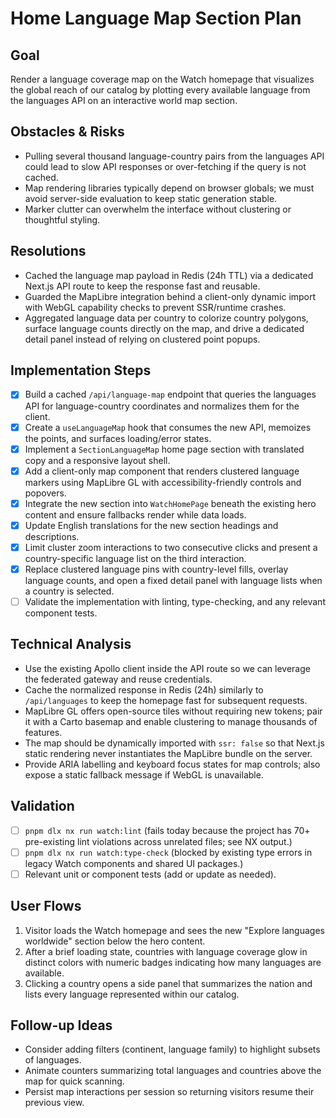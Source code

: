 # Home Language Map Section Plan

## Goal
Render a language coverage map on the Watch homepage that visualizes the global reach of our catalog by plotting every available language from the languages API on an interactive world map section.

## Obstacles & Risks
- Pulling several thousand language-country pairs from the languages API could lead to slow API responses or over-fetching if the query is not cached.
- Map rendering libraries typically depend on browser globals; we must avoid server-side evaluation to keep static generation stable.
- Marker clutter can overwhelm the interface without clustering or thoughtful styling.

## Resolutions
- Cached the language map payload in Redis (24h TTL) via a dedicated Next.js API route to keep the response fast and reusable.
- Guarded the MapLibre integration behind a client-only dynamic import with WebGL capability checks to prevent SSR/runtime crashes.
- Aggregated language data per country to colorize country polygons, surface language counts directly on the map, and drive a dedicated detail panel instead of relying on clustered point popups.

## Implementation Steps
- [x] Build a cached `/api/language-map` endpoint that queries the languages API for language-country coordinates and normalizes them for the client.
- [x] Create a `useLanguageMap` hook that consumes the new API, memoizes the points, and surfaces loading/error states.
- [x] Implement a `SectionLanguageMap` home page section with translated copy and a responsive layout shell.
- [x] Add a client-only map component that renders clustered language markers using MapLibre GL with accessibility-friendly controls and popovers.
- [x] Integrate the new section into `WatchHomePage` beneath the existing hero content and ensure fallbacks render while data loads.
- [x] Update English translations for the new section headings and descriptions.
- [x] Limit cluster zoom interactions to two consecutive clicks and present a country-specific language list on the third interaction.
- [x] Replace clustered language pins with country-level fills, overlay language counts, and open a fixed detail panel with language lists when a country is selected.
- [ ] Validate the implementation with linting, type-checking, and any relevant component tests.

## Technical Analysis
- Use the existing Apollo client inside the API route so we can leverage the federated gateway and reuse credentials.
- Cache the normalized response in Redis (24h) similarly to `/api/languages` to keep the homepage fast for subsequent requests.
- MapLibre GL offers open-source tiles without requiring new tokens; pair it with a Carto basemap and enable clustering to manage thousands of features.
- The map should be dynamically imported with `ssr: false` so that Next.js static rendering never instantiates the MapLibre bundle on the server.
- Provide ARIA labelling and keyboard focus states for map controls; also expose a static fallback message if WebGL is unavailable.

## Validation
- [ ] `pnpm dlx nx run watch:lint` (fails today because the project has 70+ pre-existing lint violations across unrelated files; see NX output.)
- [ ] `pnpm dlx nx run watch:type-check` (blocked by existing type errors in legacy Watch components and shared UI packages.)
- [ ] Relevant unit or component tests (add or update as needed).

## User Flows
1. Visitor loads the Watch homepage and sees the new "Explore languages worldwide" section below the hero content.
2. After a brief loading state, countries with language coverage glow in distinct colors with numeric badges indicating how many languages are available.
3. Clicking a country opens a side panel that summarizes the nation and lists every language represented within our catalog.

## Follow-up Ideas
- Consider adding filters (continent, language family) to highlight subsets of languages.
- Animate counters summarizing total languages and countries above the map for quick scanning.
- Persist map interactions per session so returning visitors resume their previous view.
